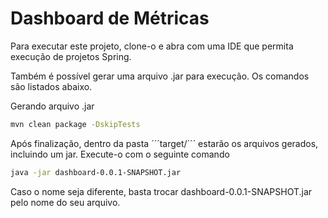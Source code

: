 # Dashboard de Métricas

Para executar este projeto, clone-o e abra com uma IDE que permita execução de projetos Spring.

Também é possível gerar uma arquivo .jar para execução. Os comandos são listados abaixo.

Gerando arquivo .jar
```bash
mvn clean package -DskipTests
```

Após finalização, dentro da pasta ´´´target/´´´ estarão os arquivos gerados, incluindo um jar. Execute-o com o seguinte comando

```bash
java -jar dashboard-0.0.1-SNAPSHOT.jar
```

Caso o nome seja diferente, basta trocar dashboard-0.0.1-SNAPSHOT.jar pelo nome do seu arquivo.
